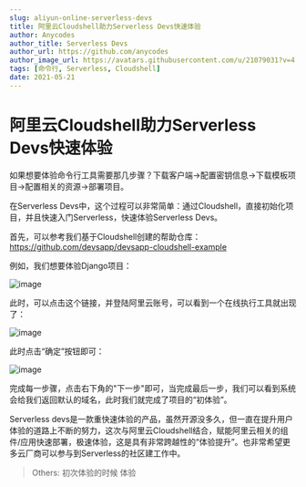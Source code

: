 ```yaml
---
slug: aliyun-online-serverless-devs
title: 阿里云Cloudshell助力Serverless Devs快速体验
author: Anycodes
author_title: Serverless Devs
author_url: https://github.com/anycodes
author_image_url: https://avatars.githubusercontent.com/u/21079031?v=4
tags: [命令行, Serverless, Cloudshell]
date: 2021-05-21
---
```


# 阿里云Cloudshell助力Serverless Devs快速体验

如果想要体验命令行工具需要那几步骤？下载客户端->配置密钥信息->下载模板项目->配置相关的资源->部署项目。

在Serverless Devs中，这个过程可以非常简单：通过Cloudshell，直接初始化项目，并且快速入门Serverless，快速体验Serverless Devs。

首先，可以参考我们基于Cloudshell创建的帮助仓库：https://github.com/devsapp/devsapp-cloudshell-example

例如，我们想要体验Django项目：

![image](https://user-images.githubusercontent.com/21079031/119233577-5efdaa80-bb5c-11eb-8eaf-327c149e32d8.png)

此时，可以点击这个链接，并登陆阿里云账号，可以看到一个在线执行工具就出现了：

![image](https://user-images.githubusercontent.com/21079031/119233602-78065b80-bb5c-11eb-9ad0-d16ca9052369.png)

此时点击“确定”按钮即可：

![image](https://user-images.githubusercontent.com/21079031/119233615-8785a480-bb5c-11eb-8446-24bb8dbb4d58.png)

完成每一步骤，点击右下角的"下一步"即可，当完成最后一步，我们可以看到系统会给我们返回默认的域名，此时我们就完成了项目的“初体验”。


Serverless devs是一款重快速体验的产品，虽然开源没多久，但一直在提升用户体验的道路上不断的努力，这次与阿里云Cloudshell结合，赋能阿里云相关的组件/应用快速部署，极速体验，这是具有非常跨越性的“体验提升”。也非常希望更多云厂商可以参与到Serverless的社区建工作中。

> Others: 初次体验的时候
体验
